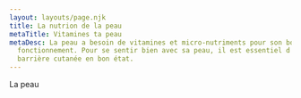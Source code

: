 ```yaml
---
layout: layouts/page.njk
title: La nutrion de la peau
metaTitle: Vitamines ta peau
metaDesc: La peau a besoin de vitamines et micro-nutriments pour son bon
  fonctionnement. Pour se sentir bien avec sa peau, il est essentiel d'avoir une
  barrière cutanée en bon état.
---
```

La peau